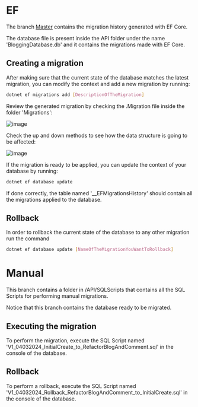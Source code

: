 # EF

The branch [Master](https://github.com/SergioMM0/ManualMigrations_EF) contains the migration history generated with EF Core.

The database file is present inside the API folder under the name 'BloggingDatabase.db' and it contains the migrations made with EF Core.

## Creating a migration

After making sure that the current state of the database matches the latest migration, you can modify the context and add a new migration by running:

```bash
dotnet ef migrations add [DescriptionOfTheMigration]
```

Review the generated migration by checking the .Migration file inside the folder 'Migrations':

![image](https://github.com/SergioMM0/ManualMigrations_EF/assets/90683062/51db93bc-8bac-47af-9f19-d7dbe60d420f)

Check the up and down methods to see how the data structure is going to be affected:

![image](https://github.com/SergioMM0/ManualMigrations_EF/assets/90683062/36d1e194-a7ec-4558-95bd-bea2279e4648)

If the migration is ready to be applied, you can update the context of your database by running:

```bash
dotnet ef database update
```

If done correctly, the table named '__EFMigrationsHistory' should contain all the migrations applied to the database.

## Rollback

In order to rollback the current state of the database to any other migration run the command

```bash
dotnet ef database update [NameOfTheMigrationYouWantToRollback]
```

# Manual

This branch contains a folder in /API/SQLScripts that contains all the SQL Scripts for performing manual migrations. 

Notice that this branch contains the database ready to be migrated.

## Executing the migration

To perform the migration, execute the SQL Script named 'V1_04032024_InitialCreate_to_RefactorBlogAndComment.sql' in the console of the database.

## Rollback

To perform a rollback, execute the SQL Script named 'V1_04032024_Rollback_RefactorBlogAndComment_to_InitialCreate.sql' in the console of the database.


